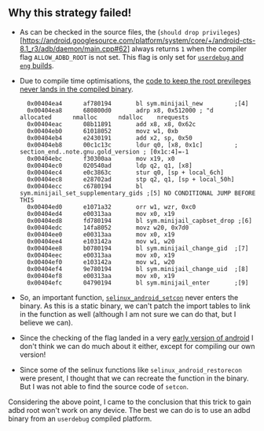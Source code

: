 ## Why this strategy failed!

- As can be checked in the source files, the (`should drop
  privileges`)[https://android.googlesource.com/platform/system/core/+/android-cts-8.1_r3/adb/daemon/main.cpp#62]
  always returns `1` when the compiler flag `ALLOW_ADBD_ROOT` is not set. This 
  flag is only set for [`userdebug` and `eng`
  builds](https://android.googlesource.com/platform/system/core/+/android-cts-8.1_r3/adb/Android.mk#355).

- Due to compile time optimisations, the [code to keep the root previleges never
  lands in the compiled
  binary](https://android.googlesource.com/platform/system/core/+/android-cts-8.1_r3/adb/daemon/main.cpp#129).

  ```objdump
    0x00404ea4      af780194       bl sym.minijail_new         ;[4]                                                                                                                       
    0x00404ea8      680800d0       adrp x8, 0x512000 ; "d    allocated      nmalloc      ndalloc    nrequests 
    0x00404eac      08b11891       add x8, x8, 0x62c                                                                                                                                      
    0x00404eb0      61018052       movz w1, 0xb                                                                                                                                           
    0x00404eb4      e2430191       add x2, sp, 0x50                                                                                                                                       
    0x00404eb8      00c1c13c       ldur q0, [x8, 0x1c]         ; section_end..note.gnu.gold_version ; [0x1c:4]=-1                                                                         
    0x00404ebc      f30300aa       mov x19, x0                                                                                                                                            
    0x00404ec0      020540ad       ldp q2, q1, [x8]                                                                                                                                       
    0x00404ec4      e0c3863c       stur q0, [sp + local_6ch]                                                                                                                              
    0x00404ec8      e28702ad       stp q2, q1, [sp + local_50h]                                                                                                                           
    0x00404ecc      c6780194       bl sym.minijail_set_supplementary_gids ;[5] NO CONDITIONAL JUMP BEFORE THIS                                                                                                        
    0x00404ed0      e1071a32       orr w1, wzr, 0xc0                                                                                                                                      
    0x00404ed4      e00313aa       mov x0, x19                                                                                                                                            
    0x00404ed8      fd780194       bl sym.minijail_capbset_drop ;[6]                                                                                                                      
    0x00404edc      14fa8052       movz w20, 0x7d0                                                                                                                                        
    0x00404ee0      e00313aa       mov x0, x19                                                                                                                                            
    0x00404ee4      e103142a       mov w1, w20                                                                                                                                            
    0x00404ee8      b0780194       bl sym.minijail_change_gid  ;[7]                                                                                                                       
    0x00404eec      e00313aa       mov x0, x19                                                                                                                                            
    0x00404ef0      e103142a       mov w1, w20                                                                                                                                            
    0x00404ef4      9e780194       bl sym.minijail_change_uid  ;[8]                                                                                                                       
    0x00404ef8      e00313aa       mov x0, x19                                                                                                                                            
    0x00404efc      04790194       bl sym.minijail_enter       ;[9]
  ```
- So, an important function, [`selinux_android_setcon`](https://android.googlesource.com/platform/system/core/+/android-cts-8.1_r3/adb/daemon/main.cpp#132)
  never enters the binary. As
  this is a static binary, we can't patch the import tables to link in the
  function as well (although I am not sure we can do that, but I believe we
  can).

- Since the checking of the flag landed in a very [early version of
  android](https://android.googlesource.com/platform/system/core/+/5890fe33141a9efd124c86c40a8c1ff6170ecf20%5E!/)
  I don't think we can do much about it either, except for compiling our own
  version!

- Since some of the selinux functions like `selinux_android_restorecon` were
  present, I thought that we can recreate the function in the binary. But I was
  not able to find the source code of `setcon`.

Considering the above point, I came to the conclusion that this trick to gain
adbd root won't work on any device. The best we can do is to use an adbd binary
from an `userdebug` compiled platform.
